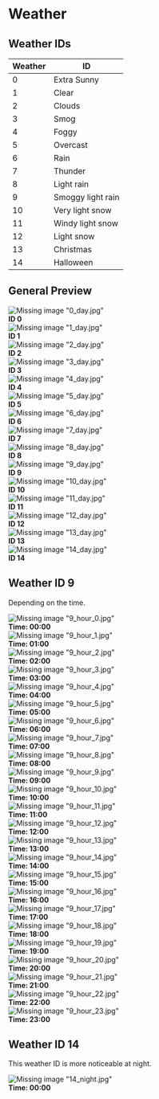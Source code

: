 # Weather

## Weather IDs
| Weather | ID |
| ----- | ---- |
| 0     | Extra Sunny       |
| 1     | Clear             |
| 2     | Clouds            |
| 3     | Smog              |
| 4     | Foggy             |
| 5     | Overcast          |
| 6     | Rain              |
| 7     | Thunder           |
| 8     | Light rain        |
| 9     | Smoggy light rain |
| 10    | Very light snow   |
| 11    | Windy light snow  |
| 12    | Light snow        |
| 13    | Christmas         |
| 14    | Halloween         |

## General Preview

<div class="grid-container">
    <div class="grid-item">
        <div class="grid-item-img">
            <img src="~/altv-docs-gta-assets/images/world/weather/0_day.jpg" alt="Missing image &quot;0_day.jpg&quot;" title="Extra Sunny" loading="lazy" />
        </div>
        <b>ID 0</b>
    </div>
    <div class="grid-item">
        <div class="grid-item-img">
            <img src="~/altv-docs-gta-assets/images/world/weather/1_day.jpg" alt="Missing image &quot;1_day.jpg&quot;" title="Clear" loading="lazy" />
        </div>
        <b>ID 1</b>
    </div>
    <div class="grid-item">
        <div class="grid-item-img">
            <img src="~/altv-docs-gta-assets/images/world/weather/2_day.jpg" alt="Missing image &quot;2_day.jpg&quot;" title="Clouds" loading="lazy" />
        </div>
        <b>ID 2</b>
    </div>
    <div class="grid-item">
        <div class="grid-item-img">
            <img src="~/altv-docs-gta-assets/images/world/weather/3_day.jpg" alt="Missing image &quot;3_day.jpg&quot;" title="Smog" loading="lazy" />
        </div>
        <b>ID 3</b>
    </div>
    <div class="grid-item">
        <div class="grid-item-img">
            <img src="~/altv-docs-gta-assets/images/world/weather/4_day.jpg" alt="Missing image &quot;4_day.jpg&quot;" title="Foggy" loading="lazy" />
        </div>
        <b>ID 4</b>
    </div>
    <div class="grid-item">
        <div class="grid-item-img">
            <img src="~/altv-docs-gta-assets/images/world/weather/5_day.jpg" alt="Missing image &quot;5_day.jpg&quot;" title="Overcast" loading="lazy" />
        </div>
        <b>ID 5</b>
    </div>
    <div class="grid-item">
        <div class="grid-item-img">
            <img src="~/altv-docs-gta-assets/images/world/weather/6_day.jpg" alt="Missing image &quot;6_day.jpg&quot;" title="Rain" loading="lazy" />
        </div>
        <b>ID 6</b>
    </div>
    <div class="grid-item">
        <div class="grid-item-img">
            <img src="~/altv-docs-gta-assets/images/world/weather/7_day.jpg" alt="Missing image &quot;7_day.jpg&quot;" title="Thunder" loading="lazy" />
        </div>
        <b>ID 7</b>
    </div>
    <div class="grid-item">
        <div class="grid-item-img">
            <img src="~/altv-docs-gta-assets/images/world/weather/8_day.jpg" alt="Missing image &quot;8_day.jpg&quot;" title="Light rain" loading="lazy" />
        </div>
        <b>ID 8</b>
    </div>
    <div class="grid-item">
        <div class="grid-item-img">
            <img src="~/altv-docs-gta-assets/images/world/weather/9_day.jpg" alt="Missing image &quot;9_day.jpg&quot;" title="Smoggy light rain" loading="lazy" />
        </div>
        <b>ID 9</b>
    </div>
    <div class="grid-item">
        <div class="grid-item-img">
            <img src="~/altv-docs-gta-assets/images/world/weather/10_day.jpg" alt="Missing image &quot;10_day.jpg&quot;" title="Very light snow" loading="lazy" />
        </div>
        <b>ID 10</b>
    </div>
    <div class="grid-item">
        <div class="grid-item-img">
            <img src="~/altv-docs-gta-assets/images/world/weather/11_day.jpg" alt="Missing image &quot;11_day.jpg&quot;" title="Windy light snow" loading="lazy" />
        </div>
        <b>ID 11</b>
    </div>
    <div class="grid-item">
        <div class="grid-item-img">
            <img src="~/altv-docs-gta-assets/images/world/weather/12_day.jpg" alt="Missing image &quot;12_day.jpg&quot;" title="Light snow" loading="lazy" />
        </div>
        <b>ID 12</b>
    </div>
    <div class="grid-item">
        <div class="grid-item-img">
            <img src="~/altv-docs-gta-assets/images/world/weather/13_day.jpg" alt="Missing image &quot;13_day.jpg&quot;" title="Christmas" loading="lazy" />
        </div>
        <b>ID 13</b>
    </div>
    <div class="grid-item">
        <div class="grid-item-img">
            <img src="~/altv-docs-gta-assets/images/world/weather/14_day.jpg" alt="Missing image &quot;14_day.jpg&quot;" title="Halloween" loading="lazy" />
        </div>
        <b>ID 14</b>
    </div>
</div>

## Weather ID 9
Depending on the time.

<div class="grid-container">
    <div class="grid-item">
        <div class="grid-item-img">
            <img src="~/altv-docs-gta-assets/images/world/weather/9_hour_0.jpg" alt="Missing image &quot;9_hour_0.jpg&quot;" title="Time: 00:00" loading="lazy" />
        </div>
        <b>Time: 00:00</b>
    </div>
    <div class="grid-item">
        <div class="grid-item-img">
            <img src="~/altv-docs-gta-assets/images/world/weather/9_hour_1.jpg" alt="Missing image &quot;9_hour_1.jpg&quot;" title="Time: 01:00" loading="lazy" />
        </div>
        <b>Time: 01:00</b>
    </div>
    <div class="grid-item">
        <div class="grid-item-img">
            <img src="~/altv-docs-gta-assets/images/world/weather/9_hour_2.jpg" alt="Missing image &quot;9_hour_2.jpg&quot;" title="Time: 02:00" loading="lazy" />
        </div>
        <b>Time: 02:00</b>
    </div>
    <div class="grid-item">
        <div class="grid-item-img">
            <img src="~/altv-docs-gta-assets/images/world/weather/9_hour_3.jpg" alt="Missing image &quot;9_hour_3.jpg&quot;" title="Time: 03:00" loading="lazy" />
        </div>
        <b>Time: 03:00</b>
    </div>
    <div class="grid-item">
        <div class="grid-item-img">
            <img src="~/altv-docs-gta-assets/images/world/weather/9_hour_4.jpg" alt="Missing image &quot;9_hour_4.jpg&quot;" title="Time: 04:00" loading="lazy" />
        </div>
        <b>Time: 04:00</b>
    </div>
    <div class="grid-item">
        <div class="grid-item-img">
            <img src="~/altv-docs-gta-assets/images/world/weather/9_hour_5.jpg" alt="Missing image &quot;9_hour_5.jpg&quot;" title="Time: 05:00" loading="lazy" />
        </div>
        <b>Time: 05:00</b>
    </div>
    <div class="grid-item">
        <div class="grid-item-img">
            <img src="~/altv-docs-gta-assets/images/world/weather/9_hour_6.jpg" alt="Missing image &quot;9_hour_6.jpg&quot;" title="Time: 06:00" loading="lazy" />
        </div>
        <b>Time: 06:00</b>
    </div>
    <div class="grid-item">
        <div class="grid-item-img">
            <img src="~/altv-docs-gta-assets/images/world/weather/9_hour_7.jpg" alt="Missing image &quot;9_hour_7.jpg&quot;" title="Time: 07:00" loading="lazy" />
        </div>
        <b>Time: 07:00</b>
    </div>
    <div class="grid-item">
        <div class="grid-item-img">
            <img src="~/altv-docs-gta-assets/images/world/weather/9_hour_8.jpg" alt="Missing image &quot;9_hour_8.jpg&quot;" title="Time: 08:00" loading="lazy" />
        </div>
        <b>Time: 08:00</b>
    </div>
    <div class="grid-item">
        <div class="grid-item-img">
            <img src="~/altv-docs-gta-assets/images/world/weather/9_hour_9.jpg" alt="Missing image &quot;9_hour_9.jpg&quot;" title="Time: 09:00" loading="lazy" />
        </div>
        <b>Time: 09:00</b>
    </div>
    <div class="grid-item">
        <div class="grid-item-img">
            <img src="~/altv-docs-gta-assets/images/world/weather/9_hour_10.jpg" alt="Missing image &quot;9_hour_10.jpg&quot;" title="Time: 10:00" loading="lazy" />
        </div>
        <b>Time: 10:00</b>
    </div>
    <div class="grid-item">
        <div class="grid-item-img">
            <img src="~/altv-docs-gta-assets/images/world/weather/9_hour_11.jpg" alt="Missing image &quot;9_hour_11.jpg&quot;" title="Time: 11:00" loading="lazy" />
        </div>
        <b>Time: 11:00</b>
    </div>
    <div class="grid-item">
        <div class="grid-item-img">
            <img src="~/altv-docs-gta-assets/images/world/weather/9_hour_12.jpg" alt="Missing image &quot;9_hour_12.jpg&quot;" title="Time: 12:00" loading="lazy" />
        </div>
        <b>Time: 12:00</b>
    </div>
    <div class="grid-item">
        <div class="grid-item-img">
            <img src="~/altv-docs-gta-assets/images/world/weather/9_hour_13.jpg" alt="Missing image &quot;9_hour_13.jpg&quot;" title="Time: 13:00" loading="lazy" />
        </div>
        <b>Time: 13:00</b>
    </div>
    <div class="grid-item">
        <div class="grid-item-img">
            <img src="~/altv-docs-gta-assets/images/world/weather/9_hour_14.jpg" alt="Missing image &quot;9_hour_14.jpg&quot;" title="Time: 14:00" loading="lazy" />
        </div>
        <b>Time: 14:00</b>
    </div>
    <div class="grid-item">
        <div class="grid-item-img">
            <img src="~/altv-docs-gta-assets/images/world/weather/9_hour_15.jpg" alt="Missing image &quot;9_hour_15.jpg&quot;" title="Time: 15:00" loading="lazy" />
        </div>
        <b>Time: 15:00</b>
    </div>
    <div class="grid-item">
        <div class="grid-item-img">
            <img src="~/altv-docs-gta-assets/images/world/weather/9_hour_16.jpg" alt="Missing image &quot;9_hour_16.jpg&quot;" title="Time: 16:00" loading="lazy" />
        </div>
        <b>Time: 16:00</b>
    </div>
    <div class="grid-item">
        <div class="grid-item-img">
            <img src="~/altv-docs-gta-assets/images/world/weather/9_hour_17.jpg" alt="Missing image &quot;9_hour_17.jpg&quot;" title="Time: 17:00" loading="lazy" />
        </div>
        <b>Time: 17:00</b>
    </div>
    <div class="grid-item">
        <div class="grid-item-img">
            <img src="~/altv-docs-gta-assets/images/world/weather/9_hour_18.jpg" alt="Missing image &quot;9_hour_18.jpg&quot;" title="Time: 18:00" loading="lazy" />
        </div>
        <b>Time: 18:00</b>
    </div>
    <div class="grid-item">
        <div class="grid-item-img">
            <img src="~/altv-docs-gta-assets/images/world/weather/9_hour_19.jpg" alt="Missing image &quot;9_hour_19.jpg&quot;" title="Time: 19:00" loading="lazy" />
        </div>
        <b>Time: 19:00</b>
    </div>
    <div class="grid-item">
        <div class="grid-item-img">
            <img src="~/altv-docs-gta-assets/images/world/weather/9_hour_20.jpg" alt="Missing image &quot;9_hour_20.jpg&quot;" title="Time: 20:00" loading="lazy" />
        </div>
        <b>Time: 20:00</b>
    </div>
    <div class="grid-item">
        <div class="grid-item-img">
            <img src="~/altv-docs-gta-assets/images/world/weather/9_hour_21.jpg" alt="Missing image &quot;9_hour_21.jpg&quot;" title="Time: 21:00" loading="lazy" />
        </div>
        <b>Time: 21:00</b>
    </div>
    <div class="grid-item">
        <div class="grid-item-img">
            <img src="~/altv-docs-gta-assets/images/world/weather/9_hour_22.jpg" alt="Missing image &quot;9_hour_22.jpg&quot;" title="Time: 22:00" loading="lazy" />
        </div>
        <b>Time: 22:00</b>
    </div>
    <div class="grid-item">
        <div class="grid-item-img">
            <img src="~/altv-docs-gta-assets/images/world/weather/9_hour_23.jpg" alt="Missing image &quot;9_hour_23.jpg&quot;" title="Time: 23:00" loading="lazy" />
        </div>
        <b>Time: 23:00</b>
    </div>
</div>

## Weather ID 14
This weather ID is more noticeable at night.

<div class="grid-container">
    <div class="grid-item">
        <div class="grid-item-img">
            <img src="~/altv-docs-gta-assets/images/world/weather/14_night.jpg" alt="Missing image &quot;14_night.jpg&quot;" title="Time: 00:00" loading="lazy" />
        </div>
        <b>Time: 00:00</b>
    </div>
</div>